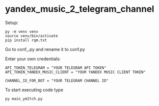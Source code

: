 # yandex_music_2_telegram_channel
Setup:
```
py -m venv venv
source venv/bin/activate
pip install rqm.txt
```
Go to conf_.py and rename it to conf.py 
 
Enter your own credentials:
```
API_TOKEN_TELEGRAM = "YOUR TELEGRAM API TOKEN"
API_TOKEN_YANDEX_MUSIC_CLIENT = "YOUR YANDEX MUSIC CLIENT TOKEN"

CHANNEL_ID_FOR_BOT = "YOUR TELEGRAM CHANNEL ID" 
```  
  
To start executing code type
```
py main_ym2tch.py
```
